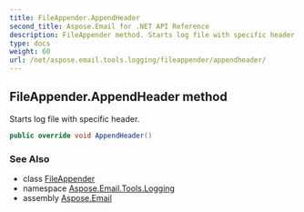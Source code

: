 ```yaml
---
title: FileAppender.AppendHeader
second_title: Aspose.Email for .NET API Reference
description: FileAppender method. Starts log file with specific header
type: docs
weight: 60
url: /net/aspose.email.tools.logging/fileappender/appendheader/
---
```

## FileAppender.AppendHeader method

Starts log file with specific header.

```csharp
public override void AppendHeader()
```

### See Also

* class [FileAppender](../)
* namespace [Aspose.Email.Tools.Logging](../../fileappender/)
* assembly [Aspose.Email](../../../)


